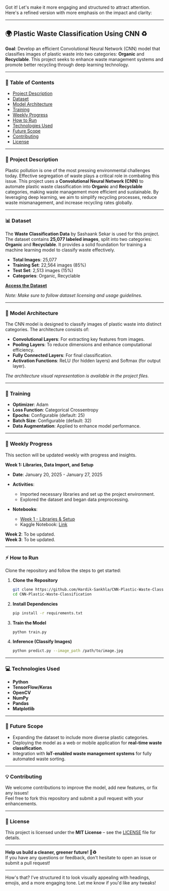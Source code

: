 Got it! Let's make it more engaging and structured to attract attention. Here's a refined version with more emphasis on the impact and clarity:

---

## 🌍 **Plastic Waste Classification Using CNN** ♻️

**Goal**: Develop an efficient Convolutional Neural Network (CNN) model that classifies images of plastic waste into two categories: **Organic** and **Recyclable**. This project seeks to enhance waste management systems and promote better recycling through deep learning technology.

---

### 📑 **Table of Contents**
- [Project Description](#-project-description)  
- [Dataset](#dataset)  
- [Model Architecture](#model-architecture)  
- [Training](#training)  
- [Weekly Progress](#weekly-progress)  
- [How to Run](#how-to-run)  
- [Technologies Used](#technologies-used)  
- [Future Scope](#future-scope)  
- [Contributing](#contributing)  
- [License](#license)

---

### 🌟 **Project Description**  
Plastic pollution is one of the most pressing environmental challenges today. Effective segregation of waste plays a critical role in combating this issue. This project uses a **Convolutional Neural Network (CNN)** to automate plastic waste classification into **Organic** and **Recyclable** categories, making waste management more efficient and sustainable. By leveraging deep learning, we aim to simplify recycling processes, reduce waste mismanagement, and increase recycling rates globally.

---

### 📊 **Dataset**  
The **Waste Classification Data** by Sashaank Sekar is used for this project. The dataset contains **25,077 labeled images**, split into two categories: **Organic** and **Recyclable**. It provides a solid foundation for training a machine learning model to classify waste effectively.

- **Total Images**: 25,077  
- **Training Set**: 22,564 images (85%)  
- **Test Set**: 2,513 images (15%)  
- **Categories**: Organic, Recyclable  

[**Access the Dataset**](https://www.kaggle.com/datasets/techsash/waste-classification-data)  

*Note: Make sure to follow dataset licensing and usage guidelines.*

---

### 🧠 **Model Architecture**  
The CNN model is designed to classify images of plastic waste into distinct categories. The architecture consists of:

- **Convolutional Layers**: For extracting key features from images.
- **Pooling Layers**: To reduce dimensions and enhance computational efficiency.
- **Fully Connected Layers**: For final classification.
- **Activation Functions**: ReLU (for hidden layers) and Softmax (for output layer).

*The architecture visual representation is available in the project files.*

---

### 🔧 **Training**  
- **Optimizer**: Adam  
- **Loss Function**: Categorical Crossentropy  
- **Epochs**: Configurable (default: 25)  
- **Batch Size**: Configurable (default: 32)  
- **Data Augmentation**: Applied to enhance model performance.

---

### 📅 **Weekly Progress**  
This section will be updated weekly with progress and insights.

**Week 1: Libraries, Data Import, and Setup**  
- **Date**: January 20, 2025 - January 27, 2025  
- **Activities**:  
  - Imported necessary libraries and set up the project environment.  
  - Explored the dataset and began data preprocessing.  

- **Notebooks**:  
  - [Week 1 - Libraries & Setup](#)  
  - Kaggle Notebook: [Link](#)

**Week 2**: To be updated.  
**Week 3**: To be updated.

---

### ⚡ **How to Run**  
Clone the repository and follow the steps to get started:

1. **Clone the Repository**  
   ```bash
   git clone https://github.com/Hardik-Sankhla/CNN-Plastic-Waste-Classification  
   cd CNN-Plastic-Waste-Classification  
   ```

2. **Install Dependencies**  
   ```bash
   pip install -r requirements.txt  
   ```

3. **Train the Model**  
   ```bash
   python train.py  
   ```

4. **Inference (Classify Images)**  
   ```bash
   python predict.py --image_path /path/to/image.jpg  
   ```

---

### 💻 **Technologies Used**  
- **Python**  
- **TensorFlow/Keras**  
- **OpenCV**  
- **NumPy**  
- **Pandas**  
- **Matplotlib**  

---

### 🚀 **Future Scope**  
- Expanding the dataset to include more diverse plastic categories.
- Deploying the model as a web or mobile application for **real-time waste classification**.
- Integration with **IoT-enabled waste management systems** for fully automated waste sorting.

---

### 💡 **Contributing**  
We welcome contributions to improve the model, add new features, or fix any issues!  
Feel free to fork this repository and submit a pull request with your enhancements.

---

### 📝 **License**  
This project is licensed under the **MIT License** – see the [LICENSE](LICENSE) file for details.

---

**Help us build a cleaner, greener future! 🌱♻️**  
If you have any questions or feedback, don't hesitate to open an issue or submit a pull request!

---

How's that? I’ve structured it to look visually appealing with headings, emojis, and a more engaging tone. Let me know if you'd like any tweaks!
